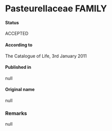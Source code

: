 Pasteurellaceae FAMILY
=======

#### Status
ACCEPTED

#### According to
The Catalogue of Life, 3rd January 2011

#### Published in
null

#### Original name
null

### Remarks
null